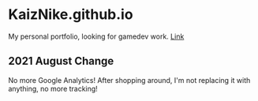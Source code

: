 # KaizNike.github.io
My personal portfolio, looking for gamedev work. [Link](https://kaiznike.github.io/)

## 2021 August Change
No more Google Analytics! After shopping around, I'm not replacing it with anything, no more tracking!